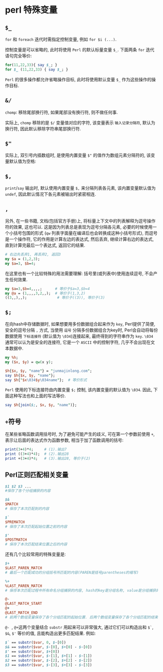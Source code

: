 # perl 特殊变量

## `$_`

`for` 和 `foreach` 迭代时需指定控制变量, 例如 `for $i (...)`.

控制变量是可以省略的, 此时将使用 `Perl` 的默认标量变量 `$_`.
下面两条 `for` 迭代语句完全等价:

```perl
for(11,22,33){ say $_; }
for $_ (11,22,33) { say $_; }
```

`Perl` 的很多操作都允许省略操作目标,
此时将使用默认变量 `$_` 作为这些操作的操作目标.

## `&/`

`chomp`: 移除尾部换行符, 如果尾部没有换行符, 则不做任何事.

实际上, `chomp` 移除的是 `$/` 变量值对应的字符,
该变量表示 `输入记录分隔符`, 默认为换行符, 因此默认移除字符串尾部换行符.

## `$"`

实际上, 双引号内插数组时,
是使用内置变量 `$"` 的值作为数组元素分隔符的, 该变量默认值为空格:

## `$,`

`print`/`say` 输出时, 默认使用内置变量 `$,` 来分隔列表各元素,
该内置变量默认值为 `undef`, 因此默认情况下各元素被输出时紧密相连.

## `,`

另外, 在一些书籍, 文档(包括官方手册)上,
将标量上下文中的列表解释为逗号操作符的效果, 这也可以.
这是因为列表总是表现为逗号分隔各元素, 必要的时候使用一个小括号包围的形式
(`qw` 列表字面量在编译后也会转换成这种小括号形式),
而逗号是一个操作符, 它的作用是计算左边的表达式, 然后丢弃,
继续计算右边的表达式, 直到计算完最后一个表达式, 返回它的结果.

```perl
# 右边先丢弃1, 再丢弃2, 返回3
my $a = (1,2,3);
my $a=3, $b=4;
```

在这里也有一个比较特殊的用法需要理解:
括号里(或列表中)使用连续逗号, 不会产生任何效果.

```perl
my $a=3,$b=4,,,,;      # 等价于$a=3,$b=4
my @a = (1,,,,3,2,,);  # 等价于(1,3,2)
((3,,),,);              # 等价于((3)), 等价于(3)
```

## `$;`

在向hash中存储数据时, 如果想要用多份数据组合起来作为 `key`,
Perl提供了简便, 安全的逗号分隔 `,` 方式, 当使用 `逗号` 分隔多份数据组合为key时,
Perl会自动将每份数据使用 `下标连接符` (默认值为 `\034`)连接起来, 最终得到的字符串作为 `key`.
`\034` 通常可以认为是安全的连接符, 它是一个 `ASCII` 中的控制字符, 几乎不会出现在文本数据中.

```perl
my %h;
my ($x, $y) = qw(x y);

$h{$x, $y, "name"} = "junmajinlong.com";
say $h{$x, $y, "name"};
say $h{"$x\034$y\034name"};  # 等价形式
```

`Perl` 使用的下标连接符由内置变量 `$;` 控制, 该内置变量的默认值为 `\034`.
因此, 下面这种写法也和上面的写法等价.

```perl
say $h{join($;, $x, $y, "name")};
```

## `+`符号

在某些省略函数调用括号时, 为了避免可能产生的歧义,
可在第一个参数前使用 `+`, 表示让后面的表达式作为函数参数,
相当于加了函数调用的括号:

```perl
print(3+4)*4;     # (1).输出7
print ((3+4)*4);  # (2).输出28
print +(3+4)*4;   # (3).输出28, 等价于(2)
```

## Perl正则匹配相关变量

```perl
$1 $2 $3 ...
#保存了各个分组捕获的内容

$&
$MATCH
# 保存了本次匹配到的内容

$`
$PREMATCH
# 保存了本次匹配起始位置之前的内容

$'
$POSTMATCH
# 保存了本次匹配结束位置之后的内容
```

还有几个比较常用的特殊变量是:

```perl
$+
$LAST_PAREN_MATCH
# 最后一个匹配成功的分组括号所匹配的内容(PAREN是括号parentheses的缩写)

%+
%LAST_PAREN_MATCH
# 保存本次匹配过程中所有命名分组捕获的内容, hash的key是分组名称, value是分组捕获的内容

@-
@LAST_MATCH_START
@+
@LAST_MATCH_END
# 前两个数组变量保存了各个分组匹配的起始位置. 后两个数组变量保存了各个分组匹配的结束位置.
```

`@- `, `@+`这两个变量结合 `substr` 用起来可以非常强大,
通过它们可以构造出和 `` $` ``, `$&`, `$'` 等价的值,
且能构造出更多匹配结果. 例如:

```perl
$` == substr($var, 0, $-[0])
$& == substr($var, $-[0], $+[0] - $-[0])
$' == substr($var, $+[0])
$1 == substr($var, $-[1], $+[1] - $-[1])
$2 == substr($var, $-[2], $+[2] - $-[2])
$3 == substr($var, $-[3], $+[3] - $-[3])
```
